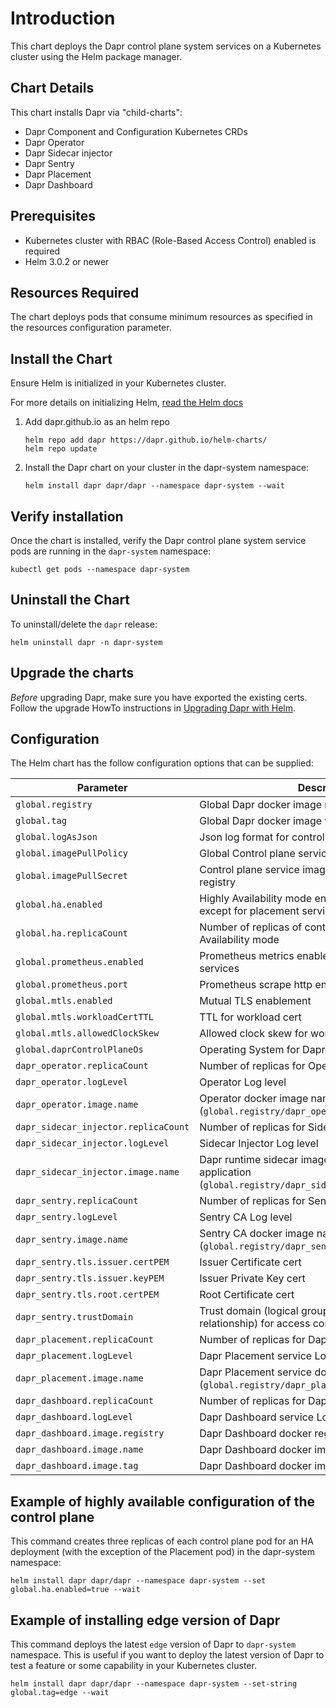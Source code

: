 # Introduction

This chart deploys the Dapr control plane system services on a Kubernetes cluster using the Helm package manager.

## Chart Details

This chart installs Dapr via "child-charts":

* Dapr Component and Configuration Kubernetes CRDs
* Dapr Operator
* Dapr Sidecar injector
* Dapr Sentry
* Dapr Placement
* Dapr Dashboard

## Prerequisites

* Kubernetes cluster with RBAC (Role-Based Access Control) enabled is required
* Helm 3.0.2 or newer

## Resources Required
The chart deploys pods that consume minimum resources as specified in the resources configuration parameter.

## Install the Chart

Ensure Helm is initialized in your Kubernetes cluster.

For more details on initializing Helm, [read the Helm docs](https://helm.sh/docs/)

1. Add dapr.github.io as an helm repo
    ```
    helm repo add dapr https://dapr.github.io/helm-charts/
    helm repo update
    ```

2. Install the Dapr chart on your cluster in the dapr-system namespace:
    ```
    helm install dapr dapr/dapr --namespace dapr-system --wait
    ``` 

## Verify installation

Once the chart is installed, verify the Dapr control plane system service pods are running in the `dapr-system` namespace:
```
kubectl get pods --namespace dapr-system
```

## Uninstall the Chart

To uninstall/delete the `dapr` release:
```
helm uninstall dapr -n dapr-system
```

## Upgrade the charts

*Before* upgrading Dapr, make sure you have exported the existing certs. Follow the upgrade HowTo instructions in [Upgrading Dapr with Helm](https://github.com/dapr/docs/blob/master/howto/deploy-k8s-prod/README.md#upgrading-dapr-with-helm).

## Configuration

The Helm chart has the follow configuration options that can be supplied:

| Parameter                                 | Description                                                             | Default                 |
|-------------------------------------------|-------------------------------------------------------------------------|-------------------------|
| `global.registry`                         | Global Dapr docker image registry                                       | `docker.io/daprio`      |
| `global.tag`                              | Global Dapr docker image version tag                                    | `0.11.0`                |
| `global.logAsJson`                        | Json log format for control plane services                              | `false`                 |
| `global.imagePullPolicy`                  | Global Control plane service imagePullPolicy                            | `Always`                |
| `global.imagePullSecret`                  | Control plane service image pull secret for docker registry             | `""`                    |
| `global.ha.enabled`                       | Highly Availability mode enabled for control plane, except for placement service | `false`                 |
| `global.ha.replicaCount`                  | Number of replicas of control plane services in Highly Availability mode  | `3`                     |
| `global.prometheus.enabled`               | Prometheus metrics enablement for control plane services                | `true`                  |
| `global.prometheus.port`                  | Prometheus scrape http endpoint port                                    | `9090`                  |
| `global.mtls.enabled`                     | Mutual TLS enablement                                                   | `true`                  |
| `global.mtls.workloadCertTTL`             | TTL for workload cert                                                   | `24h`                   |
| `global.mtls.allowedClockSkew`            | Allowed clock skew for workload cert rotation                           | `15m`                   |
| `global.daprControlPlaneOs`               | Operating System for Dapr control plane                                 | `linux`                 |
| `dapr_operator.replicaCount`              | Number of replicas for Operator                                         | `1`                     |
| `dapr_operator.logLevel`                  | Operator Log level                                                      | `info`                  |
| `dapr_operator.image.name`                | Operator docker image name (`global.registry/dapr_operator.image.name`) | `dapr`                  |
| `dapr_sidecar_injector.replicaCount`      | Number of replicas for Sidecar Injector                                 | `1`                     |
| `dapr_sidecar_injector.logLevel`          | Sidecar Injector Log level                                              | `info`                  |
| `dapr_sidecar_injector.image.name`        | Dapr runtime sidecar image name injecting to application (`global.registry/dapr_sidecar_injector.image.name`) | `daprd`                 |
| `dapr_sentry.replicaCount`                | Number of replicas for Sentry CA                                        | `1`                     |
| `dapr_sentry.logLevel`                    | Sentry CA Log level                                                     | `info`                  |
| `dapr_sentry.image.name`                  | Sentry CA docker image name (`global.registry/dapr_sentry.image.name`)  | `dapr`                  |
| `dapr_sentry.tls.issuer.certPEM`          | Issuer Certificate cert                                                 | `""`                    |
| `dapr_sentry.tls.issuer.keyPEM`           | Issuer Private Key cert                                                 | `""`                    |
| `dapr_sentry.tls.root.certPEM`            | Root Certificate cert                                                   | `""`                    |
| `dapr_sentry.trustDomain`                 | Trust domain (logical group to manage app trust relationship) for access control list | `cluster.local`  |
| `dapr_placement.replicaCount`             | Number of replicas for Dapr Placement                                   | `1`                     |
| `dapr_placement.logLevel`                 | Dapr Placement service Log level                                        | `info`                  |
| `dapr_placement.image.name`               | Dapr Placement service docker image name (`global.registry/dapr_placement.image.name`) | `dapr`   |
| `dapr_dashboard.replicaCount`             | Number of replicas for Dapr Dashboard                                   | `1`                     |
| `dapr_dashboard.logLevel`                 | Dapr Dashboard service Log level                                        | `info`                  |
| `dapr_dashboard.image.registry`           | Dapr Dashboard docker registry                                          | `docker.io/daprio`      |
| `dapr_dashboard.image.name`               | Dapr Dashboard docker image name                                        | `dashboard`             |
| `dapr_dashboard.image.tag`                | Dapr Dashboard docker image tag                                         | `"0.2.0"`               |

## Example of highly available configuration of the control plane

This command creates three replicas of each control plane pod for an HA deployment (with the exception of the Placement pod) in the dapr-system namespace:

```
helm install dapr dapr/dapr --namespace dapr-system --set global.ha.enabled=true --wait
```

## Example of installing edge version of Dapr

This command deploys the latest `edge` version of Dapr to `dapr-system` namespace. This is useful if you want to deploy the latest version of Dapr to test a feature or some capability in your Kubernetes cluster. 

```
helm install dapr dapr/dapr --namespace dapr-system --set-string global.tag=edge --wait
```
